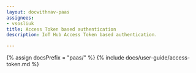 ```yaml
---
layout: docwithnav-paas
assignees:
- vsosliuk
title: Access Token based authentication
description: IoT Hub Access Token based authentication.

---
```


{% assign docsPrefix = "paas/" %}
{% include docs/user-guide/access-token.md %}
